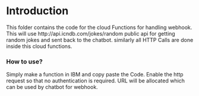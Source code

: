 <h1>Introduction</h1>
This folder contains the code for the cloud Functions for handling webhook. This will use http://api.icndb.com/jokes/random public api for getting random jokes and sent back to the chatbot. similarly all HTTP Calls are done inside this cloud functions.
<h3>How to use?</h3>
  Simply make a function in IBM and copy paste the Code. Enable the http request so that no authentication is required. URL will be allocated which can be used by chatbot for webhook.

